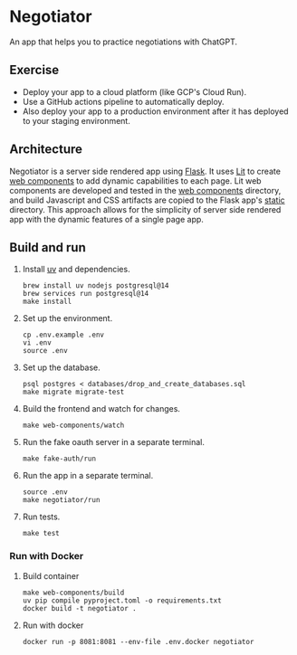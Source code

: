 # Negotiator

An app that helps you to practice negotiations with ChatGPT.

## Exercise

- Deploy your app to a cloud platform (like GCP's Cloud Run).
- Use a GitHub actions pipeline to automatically deploy.
- Also deploy your app to a production environment after it has deployed to your staging environment.

## Architecture

Negotiator is a server side rendered app using [Flask](https://flask.palletsprojects.com/).
It uses [Lit](https://lit.dev/) to create [web components](https://developer.mozilla.org/en-US/docs/Web/API/Web_components)
to add dynamic capabilities to each page.
Lit web components are developed and tested in the [web components](./web-components) directory, and build Javascript
and CSS artifacts are copied to the Flask app's [static](./negotiator/static) directory.
This approach allows for the simplicity of server side rendered app with the dynamic features of a single page app.

## Build and run

1.  Install [uv](https://docs.astral.sh/uv/) and dependencies.
    ```shell
    brew install uv nodejs postgresql@14
    brew services run postgresql@14
    make install
    ```

1.  Set up the environment.
    ```shell
    cp .env.example .env
    vi .env
    source .env
    ```

1.  Set up the database.
    ```shell
    psql postgres < databases/drop_and_create_databases.sql
    make migrate migrate-test
    ```

1.  Build the frontend and watch for changes.
    ```shell
    make web-components/watch
    ```

1.  Run the fake oauth server in a separate terminal.
    ```shell
    make fake-auth/run
    ```

1.  Run the app in a separate terminal.
    ```shell
    source .env
    make negotiator/run
    ```

1.  Run tests.
    ```shell
    make test
    ```

### Run with Docker
   
1.  Build container
    ```shell
    make web-components/build
    uv pip compile pyproject.toml -o requirements.txt
    docker build -t negotiator . 
    ```

1.  Run with docker
    ```shell
    docker run -p 8081:8081 --env-file .env.docker negotiator
    ```   

